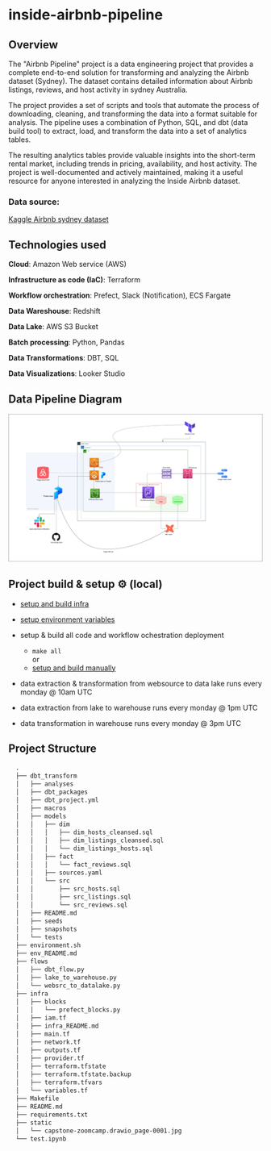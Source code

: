 # inside-airbnb-pipeline

<!-- ![architecture](static/capstone-zoomcamp.drawio_page-0001.jpg) -->

## Overview
The "Airbnb Pipeline" project is a data engineering project that provides a complete end-to-end solution for transforming and analyzing the Airbnb dataset (Sydney). The dataset contains detailed information about Airbnb listings, reviews, and host activity in sydney Australia.

The project provides a set of scripts and tools that automate the process of downloading, cleaning, and transforming the data into a format suitable for analysis. The pipeline uses a combination of Python, SQL, and dbt (data build tool) to extract, load, and transform the data into a set of analytics tables.

The resulting analytics tables provide valuable insights into the short-term rental market, including trends in pricing, availability, and host activity. The project is well-documented and actively maintained, making it a useful resource for anyone interested in analyzing the Inside Airbnb dataset.

 
### Data source:
[Kaggle Airbnb sydney dataset](https://www.kaggle.com/datasets/samibrahim/airbnb-sydney)

## Technologies used
**Cloud**: Amazon Web service (AWS) 

**Infrastructure as code (IaC)**: Terraform 

**Workflow orchestration**: Prefect, Slack (Notification), ECS Fargate

**Data Wareshouse**: Redshift

**Data Lake**: AWS S3 Bucket

**Batch processing**: Python, Pandas

**Data Transformations**:  DBT, SQL

**Data Visualizations**:  Looker Studio

## Data Pipeline Diagram
![Alt text](static/capstone-zoomcamp.drawio_page-0001.jpg "Data Pipeline Diagram")

## Project build & setup ⚙️ (local)
- [setup and build infra](./infra/infra_README.md)

- [setup environment variables](./env_README.md)

- setup & build all code and workflow ochestration deployment
  - `make all`
    <br> or
  - [setup and build manually](Makefile)

- data extraction & transformation from websource to data lake runs every monday @ 10am UTC
- data extraction from lake to warehouse runs every monday @ 1pm UTC
- data transformation in warehouse runs every monday @ 3pm UTC
      


## Project Structure
      .
      ├── dbt_transform
      │   ├── analyses
      │   ├── dbt_packages
      │   ├── dbt_project.yml
      │   ├── macros
      │   ├── models
      │   │   ├── dim
      │   │   │   ├── dim_hosts_cleansed.sql
      │   │   │   ├── dim_listings_cleansed.sql
      │   │   │   └── dim_listings_hosts.sql
      │   │   ├── fact
      │   │   │   └── fact_reviews.sql
      │   │   ├── sources.yaml
      │   │   └── src
      │   │       ├── src_hosts.sql
      │   │       ├── src_listings.sql
      │   │       └── src_reviews.sql
      │   ├── README.md
      │   ├── seeds
      │   ├── snapshots
      │   └── tests
      ├── environment.sh
      ├── env_README.md
      ├── flows
      │   ├── dbt_flow.py
      │   ├── lake_to_warehouse.py
      │   └── websrc_to_datalake.py
      ├── infra
      │   ├── blocks
      │   │   └── prefect_blocks.py
      │   ├── iam.tf
      │   ├── infra_README.md
      │   ├── main.tf
      │   ├── network.tf
      │   ├── outputs.tf
      │   ├── provider.tf
      │   ├── terraform.tfstate
      │   ├── terraform.tfstate.backup
      │   ├── terraform.tfvars
      │   └── variables.tf
      ├── Makefile
      ├── README.md
      ├── requirements.txt
      ├── static
      │   └── capstone-zoomcamp.drawio_page-0001.jpg
      └── test.ipynb